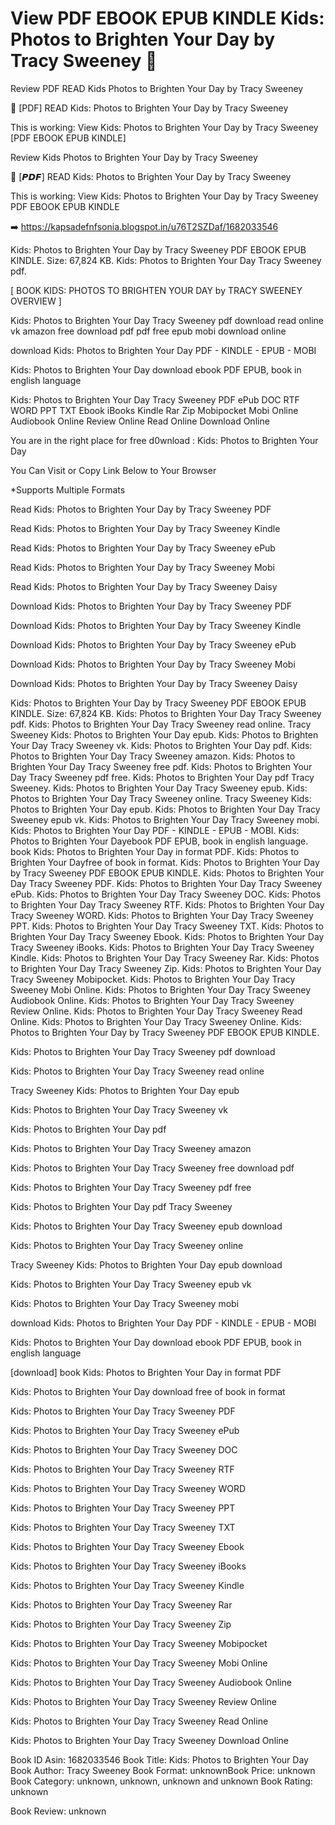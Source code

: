 # View PDF EBOOK EPUB KINDLE Kids: Photos to Brighten Your Day by  Tracy Sweeney 📝
Review PDF READ Kids Photos to Brighten Your Day by Tracy Sweeney

💚 [PDF] READ Kids: Photos to Brighten Your Day by Tracy Sweeney

This is working: View Kids: Photos to Brighten Your Day by Tracy Sweeney [PDF EBOOK EPUB KINDLE]


Review Kids Photos to Brighten Your Day by Tracy Sweeney

📝 [𝙋𝘿𝙁] READ Kids: Photos to Brighten Your Day by Tracy Sweeney

This is working: View Kids: Photos to Brighten Your Day by Tracy Sweeney PDF EBOOK EPUB KINDLE



➡️ https://kapsadefnfsonia.blogspot.in/u76T2SZDaf/1682033546



Kids: Photos to Brighten Your Day by Tracy Sweeney PDF EBOOK EPUB KINDLE. Size: 67,824 KB. Kids: Photos to Brighten Your Day Tracy Sweeney pdf.

[ BOOK KIDS: PHOTOS TO BRIGHTEN YOUR DAY by TRACY SWEENEY OVERVIEW ]

Kids: Photos to Brighten Your Day Tracy Sweeney pdf download read online vk amazon free download pdf pdf free epub mobi download online

download Kids: Photos to Brighten Your Day PDF - KINDLE - EPUB - MOBI

Kids: Photos to Brighten Your Day download ebook PDF EPUB, book in english language

Kids: Photos to Brighten Your Day Tracy Sweeney PDF ePub DOC RTF WORD PPT TXT Ebook iBooks Kindle Rar Zip Mobipocket Mobi Online Audiobook Online Review Online Read Online Download Online

You are in the right place for free d0wnload : Kids: Photos to Brighten Your Day

You Can Visit or Copy Link Below to Your Browser

*Supports Multiple Formats

Read Kids: Photos to Brighten Your Day by Tracy Sweeney PDF

Read Kids: Photos to Brighten Your Day by Tracy Sweeney Kindle

Read Kids: Photos to Brighten Your Day by Tracy Sweeney ePub

Read Kids: Photos to Brighten Your Day by Tracy Sweeney Mobi

Read Kids: Photos to Brighten Your Day by Tracy Sweeney Daisy

Download Kids: Photos to Brighten Your Day by Tracy Sweeney PDF

Download Kids: Photos to Brighten Your Day by Tracy Sweeney Kindle

Download Kids: Photos to Brighten Your Day by Tracy Sweeney ePub

Download Kids: Photos to Brighten Your Day by Tracy Sweeney Mobi

Download Kids: Photos to Brighten Your Day by Tracy Sweeney Daisy

Kids: Photos to Brighten Your Day by Tracy Sweeney PDF EBOOK EPUB KINDLE. Size: 67,824 KB. Kids: Photos to Brighten Your Day Tracy Sweeney pdf. Kids: Photos to Brighten Your Day Tracy Sweeney read online. Tracy Sweeney Kids: Photos to Brighten Your Day epub. Kids: Photos to Brighten Your Day Tracy Sweeney vk. Kids: Photos to Brighten Your Day pdf. Kids: Photos to Brighten Your Day Tracy Sweeney amazon. Kids: Photos to Brighten Your Day Tracy Sweeney free pdf. Kids: Photos to Brighten Your Day Tracy Sweeney pdf free. Kids: Photos to Brighten Your Day pdf Tracy Sweeney. Kids: Photos to Brighten Your Day Tracy Sweeney epub. Kids: Photos to Brighten Your Day Tracy Sweeney online. Tracy Sweeney Kids: Photos to Brighten Your Day epub. Kids: Photos to Brighten Your Day Tracy Sweeney epub vk. Kids: Photos to Brighten Your Day Tracy Sweeney mobi. Kids: Photos to Brighten Your Day PDF - KINDLE - EPUB - MOBI. Kids: Photos to Brighten Your Dayebook PDF EPUB, book in english language. book Kids: Photos to Brighten Your Day in format PDF. Kids: Photos to Brighten Your Dayfree of book in format. Kids: Photos to Brighten Your Day by Tracy Sweeney PDF EBOOK EPUB KINDLE. Kids: Photos to Brighten Your Day Tracy Sweeney PDF. Kids: Photos to Brighten Your Day Tracy Sweeney ePub. Kids: Photos to Brighten Your Day Tracy Sweeney DOC. Kids: Photos to Brighten Your Day Tracy Sweeney RTF. Kids: Photos to Brighten Your Day Tracy Sweeney WORD. Kids: Photos to Brighten Your Day Tracy Sweeney PPT. Kids: Photos to Brighten Your Day Tracy Sweeney TXT. Kids: Photos to Brighten Your Day Tracy Sweeney Ebook. Kids: Photos to Brighten Your Day Tracy Sweeney iBooks. Kids: Photos to Brighten Your Day Tracy Sweeney Kindle. Kids: Photos to Brighten Your Day Tracy Sweeney Rar. Kids: Photos to Brighten Your Day Tracy Sweeney Zip. Kids: Photos to Brighten Your Day Tracy Sweeney Mobipocket. Kids: Photos to Brighten Your Day Tracy Sweeney Mobi Online. Kids: Photos to Brighten Your Day Tracy Sweeney Audiobook Online. Kids: Photos to Brighten Your Day Tracy Sweeney Review Online. Kids: Photos to Brighten Your Day Tracy Sweeney Read Online. Kids: Photos to Brighten Your Day Tracy Sweeney Online. Kids: Photos to Brighten Your Day by Tracy Sweeney PDF EBOOK EPUB KINDLE.

Kids: Photos to Brighten Your Day Tracy Sweeney pdf download

Kids: Photos to Brighten Your Day Tracy Sweeney read online

Tracy Sweeney Kids: Photos to Brighten Your Day epub

Kids: Photos to Brighten Your Day Tracy Sweeney vk

Kids: Photos to Brighten Your Day pdf

Kids: Photos to Brighten Your Day Tracy Sweeney amazon

Kids: Photos to Brighten Your Day Tracy Sweeney free download pdf

Kids: Photos to Brighten Your Day Tracy Sweeney pdf free

Kids: Photos to Brighten Your Day pdf Tracy Sweeney

Kids: Photos to Brighten Your Day Tracy Sweeney epub download

Kids: Photos to Brighten Your Day Tracy Sweeney online

Tracy Sweeney Kids: Photos to Brighten Your Day epub download

Kids: Photos to Brighten Your Day Tracy Sweeney epub vk

Kids: Photos to Brighten Your Day Tracy Sweeney mobi

download Kids: Photos to Brighten Your Day PDF - KINDLE - EPUB - MOBI

Kids: Photos to Brighten Your Day download ebook PDF EPUB, book in english language

[download] book Kids: Photos to Brighten Your Day in format PDF

Kids: Photos to Brighten Your Day download free of book in format

Kids: Photos to Brighten Your Day Tracy Sweeney PDF

Kids: Photos to Brighten Your Day Tracy Sweeney ePub

Kids: Photos to Brighten Your Day Tracy Sweeney DOC

Kids: Photos to Brighten Your Day Tracy Sweeney RTF

Kids: Photos to Brighten Your Day Tracy Sweeney WORD

Kids: Photos to Brighten Your Day Tracy Sweeney PPT

Kids: Photos to Brighten Your Day Tracy Sweeney TXT

Kids: Photos to Brighten Your Day Tracy Sweeney Ebook

Kids: Photos to Brighten Your Day Tracy Sweeney iBooks

Kids: Photos to Brighten Your Day Tracy Sweeney Kindle

Kids: Photos to Brighten Your Day Tracy Sweeney Rar

Kids: Photos to Brighten Your Day Tracy Sweeney Zip

Kids: Photos to Brighten Your Day Tracy Sweeney Mobipocket

Kids: Photos to Brighten Your Day Tracy Sweeney Mobi Online

Kids: Photos to Brighten Your Day Tracy Sweeney Audiobook Online

Kids: Photos to Brighten Your Day Tracy Sweeney Review Online

Kids: Photos to Brighten Your Day Tracy Sweeney Read Online

Kids: Photos to Brighten Your Day Tracy Sweeney Download Online

Book ID Asin: 1682033546
Book Title: Kids: Photos to Brighten Your Day
Book Author: Tracy Sweeney
Book Format: unknownBook Price: unknown
Book Category: unknown, unknown, unknown and unknown
Book Rating: unknown

Book Review: unknown
